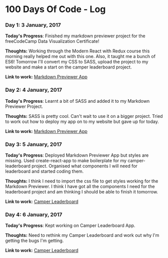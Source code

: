 # 100 Days Of Code - Log

### Day 1: 3 January, 2017


**Today's Progress**: Finished my markdown previewer project for the freeCodeCamp Data Visualization Certificate!

**Thoughts:** Working through the Modern React with Redux course this morning really helped me out with this one. Also, it taught me a bunch of ES6! Tomorrow I'll convert my CSS to SASS, upload the project to my website and make a start on the camper leaderboard project.

**Link to work:** [Markdown Previewer App](https://github.com/4xDMG/markdown-previewer)


### Day 2: 4 January, 2017


**Today's Progress**: Learnt a bit of SASS and added it to my Markdown Previewer Project.

**Thoughts:** SASS is pretty cool. Can't wait to use it on a bigger project. Tried to  work out how to deploy my app on to my website but gave up for today.

**Link to work:** [Markdown Previewer App](https://github.com/4xDMG/markdown-previewer)


### Day 3: 5 January, 2017


**Today's Progress**: Deployed Markdown Previewer App but styles are missing. Used create-react-app to make boilerplate for my camper-leaderboard project. Organised what components I will need for leaderboard and started coding them.

**Thoughts:** I think I need to import the css file to get styles working for the Markdown Previewer. I think I have got all the components I need for the leaderboard project and am thinking I should be able to finish it tomorrow.

**Link to work:** [Camper Leaderboard](https://github.com/4xDMG/camper-leaderboard)


### Day 4: 6 January, 2017


**Today's Progress**: Kept working on Camper Leaderboard App.

**Thoughts:** Need to rethink my Camper Leaderboard and work out why I'm getting the bugs I'm getting.

**Link to work:** [Camper Leaderboard](https://github.com/4xDMG/camper-leaderboard)
